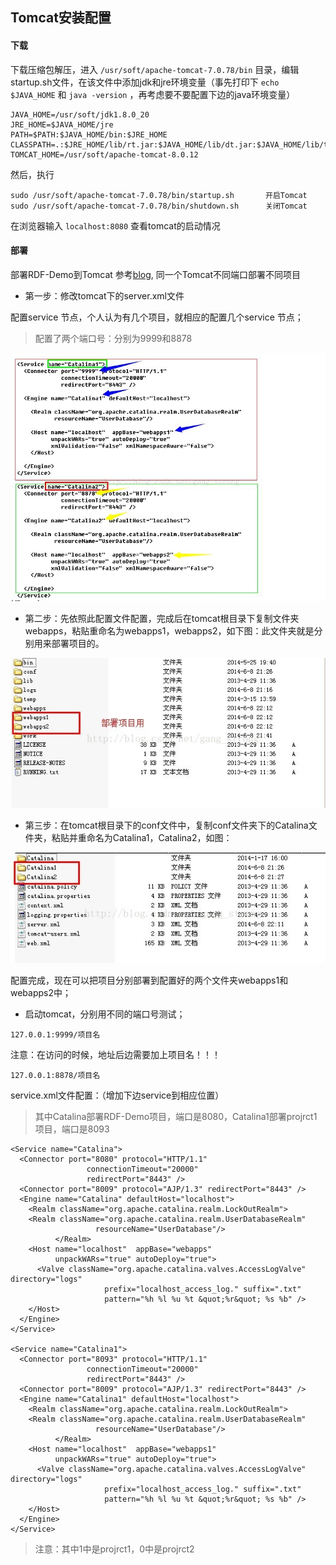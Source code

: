 ## Tomcat安装配置

#### 下载

下载压缩包解压，进入 `/usr/soft/apache-tomcat-7.0.78/bin` 目录，编辑startup.sh文件，在该文件中添加jdk和jre环境变量（事先打印下 `echo $JAVA_HOME` 和 `java -version` ，再考虑要不要配置下边的java环境变量）

```
JAVA_HOME=/usr/soft/jdk1.8.0_20
JRE_HOME=$JAVA_HOME/jre
PATH=$PATH:$JAVA_HOME/bin:$JRE_HOME
CLASSPATH=.:$JRE_HOME/lib/rt.jar:$JAVA_HOME/lib/dt.jar:$JAVA_HOME/lib/tools.jar
TOMCAT_HOME=/usr/soft/apache-tomcat-8.0.12
```

然后，执行

```
sudo /usr/soft/apache-tomcat-7.0.78/bin/startup.sh       开启Tomcat
sudo /usr/soft/apache-tomcat-7.0.78/bin/shutdown.sh      关闭Tomcat
```

在浏览器输入 `localhost:8080` 查看tomcat的启动情况

#### 部署

部署RDF-Demo到Tomcat
参考[blog](http://blog.csdn.net/dy898850285/article/details/60134798), 同一个Tomcat不同端口部署不同项目

* 第一步：修改tomcat下的server.xml文件

配置service 节点，个人认为有几个项目，就相应的配置几个service 节点；

> 配置了两个端口号：分别为9999和8878

![](img/d_03.jpeg)

* 第二步：先依照此配置文件配置，完成后在tomcat根目录下复制文件夹webapps，粘贴重命名为webapps1，webapps2，如下图：此文件夹就是分别用来部署项目的。

![](img/d_04.jpeg)

* 第三步：在tomcat根目录下的conf文件中，复制conf文件夹下的Catalina文件夹，粘贴并重命名为Catalina1，Catalina2，如图：

![](img/d_05.jpeg)

配置完成，现在可以把项目分别部署到配置好的两个文件夹webapps1和webapps2中；

* 启动tomcat，分别用不同的端口号测试；

```
127.0.0.1:9999/项目名
```

注意：在访问的时候，地址后边需要加上项目名！！！

```
127.0.0.1:8878/项目名
```

service.xml文件配置：（增加下边service到相应位置）

> 其中Catalina部署RDF-Demo项目，端口是8080，Catalina1部署projrct1项目，端口是8093

```
<Service name="Catalina">
  <Connector port="8080" protocol="HTTP/1.1"
                 connectionTimeout="20000"
                 redirectPort="8443" />
  <Connector port="8009" protocol="AJP/1.3" redirectPort="8443" />
  <Engine name="Catalina" defaultHost="localhost">
    <Realm className="org.apache.catalina.realm.LockOutRealm">
    <Realm className="org.apache.catalina.realm.UserDatabaseRealm"
                   resourceName="UserDatabase"/>
          </Realm>
    <Host name="localhost"  appBase="webapps"
          unpackWARs="true" autoDeploy="true">
      <Valve className="org.apache.catalina.valves.AccessLogValve" directory="logs"
                     prefix="localhost_access_log." suffix=".txt"
                     pattern="%h %l %u %t &quot;%r&quot; %s %b" />
    </Host>
  </Engine>
</Service>

<Service name="Catalina1">
  <Connector port="8093" protocol="HTTP/1.1"
                 connectionTimeout="20000"
                 redirectPort="8443" />
  <Connector port="8009" protocol="AJP/1.3" redirectPort="8443" />
  <Engine name="Catalina1" defaultHost="localhost">
    <Realm className="org.apache.catalina.realm.LockOutRealm">
    <Realm className="org.apache.catalina.realm.UserDatabaseRealm"
                   resourceName="UserDatabase"/>
          </Realm>
    <Host name="localhost"  appBase="webapps1"
          unpackWARs="true" autoDeploy="true">
      <Valve className="org.apache.catalina.valves.AccessLogValve" directory="logs"
                     prefix="localhost_access_log." suffix=".txt"
                     pattern="%h %l %u %t &quot;%r&quot; %s %b" />
    </Host>
  </Engine>
</Service>
```

> 注意：其中1中是projrct1，0中是projrct2
